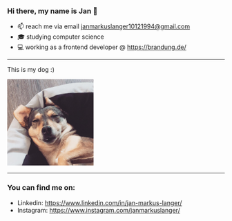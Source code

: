 ### Hi there, my name is Jan 👋

- 📫 reach me via email [janmarkuslanger10121994@gmail.com](janmarkuslanger10121994@gmail.com) 
- 🎓 studying computer science
- 💻 working as a frontend developer @ https://brandung.de/

---

<p>This is my dog :)</p>
<img width="200" src="nuri.jpeg" />

--- 

### You can find me on:

- Linkedin: https://www.linkedin.com/in/jan-markus-langer/
- Instagram: https://www.instagram.com/janmarkuslanger/
